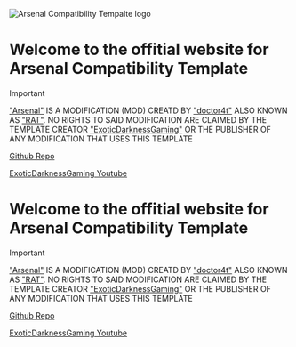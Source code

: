 ![Arsenal Compatibility Tempalte logo]([src/main/resources/assets/arsenal_compatibility_template/icon.png](https://github.com/ExoticDG/Arsenal_Compatibility_Template/blob/7cd379fc7e137f6b9a319d6621288068db857194/src/main/resources/assets/arsenal_compatibility_template/icon.png))

# Welcome to the offitial website for Arsenal Compatibility Template

> [!IMPORTANT]
> ["Arsenal"](https://modrinth.com/mod/arsenal) IS A MODIFICATION (MOD) CREATD BY ["doctor4t"](https://www.youtube.com/@doctor4t) ALSO KNOWN AS ["RAT"](https://modrinth.com/user/RAT). NO RIGHTS TO SAID MODIFICATION ARE CLAIMED BY THE TEMPLATE CREATOR ["ExoticDarknessGaming"](https://www.youtube.com/@ExoticDarknessGaming) OR THE PUBLISHER OF ANY MODIFICATION THAT USES THIS TEMPLATE


[Github Repo](https://github.com/ExoticDG/Arsenal_Compatibility_Template)

[ExoticDarknessGaming Youtube](https://www.youtube.com/@ExoticDarknessGaming)
# Welcome to the offitial website for Arsenal Compatibility Template

> [!IMPORTANT]
> ["Arsenal"](https://modrinth.com/mod/arsenal) IS A MODIFICATION (MOD) CREATD BY ["doctor4t"](https://www.youtube.com/@doctor4t) ALSO KNOWN AS ["RAT"](https://modrinth.com/user/RAT). NO RIGHTS TO SAID MODIFICATION ARE CLAIMED BY THE TEMPLATE CREATOR ["ExoticDarknessGaming"](https://www.youtube.com/@ExoticDarknessGaming) OR THE PUBLISHER OF ANY MODIFICATION THAT USES THIS TEMPLATE


[Github Repo](https://github.com/ExoticDG/Arsenal_Compatibility_Template)

[ExoticDarknessGaming Youtube](https://www.youtube.com/@ExoticDarknessGaming)
